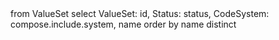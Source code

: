 <fql>
from
	ValueSet
select
	ValueSet: id, Status: status, CodeSystem: compose.include.system, name
order by
	name
distinct
</fql>

<!-- JQuery to seperate CodeSystems onto seperate lines per ValueSet and remove dulicate CodeSystems-->
<script>
$(document).ready(function () {
  $(".table tbody tr").each(function () {
    var $systemCell = $(this).find("td:eq(2)");
    var $links = $systemCell.find("a");

    let seen = new Set();
    let uniqueLinks = [];

    $links.each(function () {
      var href = $(this).attr("href");
      if (!seen.has(href)) {
        seen.add(href);
        uniqueLinks.push($(this).clone());
      }
    });

    if (uniqueLinks.length > 1) {
      $systemCell.empty();
      uniqueLinks.forEach(function ($link, index) {
        if (index > 0) $systemCell.append("<br>");
        $systemCell.append($link);
      });
    }
  });
});

function rewriteFQLTableLinks() {
    const fullUrl = window.location.href;
    const guideBase = fullUrl.split("/home/")[0] + "/home/";
    const queryString = window.location.search || "";

    $("table.table tbody tr").each(function () {
        const $tds = $(this).find("td");
        const $nameTd = $tds.eq(0);
        const $statusTd = $tds.eq(1);
        const $systemTd = $tds.eq(2);

        // --- Update 'name' column to be a link to the ValueSet page ---
        const nameValue = $nameTd.text().trim();
        if (nameValue.startsWith("UKCore")) {
            const assetLower = nameValue.toLowerCase();
            const href = `${guideBase}terminology/valuesets/valueset-${assetLower}.page.md${queryString}`;
            $nameTd.html(`<a href="${href}" target="_blank">${nameValue}</a>`);
        }

        // --- Rewrite 'system' column: remove duplicates, format links, split by <br> ---
        const $links = $systemTd.find("a");
        if ($links.length === 0) return;

        const seen = new Set();
        const newSystemContent = [];

        $links.each(function () {
            const $a = $(this);
            const text = $a.text().trim();
            if (seen.has(text)) return;
            seen.add(text);

            let finalHref = $a.attr("href"); // fallback

            if (text.startsWith("https://fhir.hl7.org.uk/")) {
                const urlParts = text.split("/");
                const assetType = urlParts[3]; // CodeSystem or ValueSet
                const assetName = urlParts[4]; // UKCore-...

                if (assetType && assetName) {
                    const sectionPath = (assetType.toLowerCase() === "codesystem")
                        ? "terminology/codesystems/codesystem-"
                        : (assetType.toLowerCase() === "valueset")
                            ? "terminology/valuesets/valueset-"
                            : null;

                    if (sectionPath) {
                        const lowerAsset = assetName.toLowerCase();
                        finalHref = `${guideBase}${sectionPath}${lowerAsset}.page.md${queryString}`;
                    }
                }
            }

            newSystemContent.push(`<a href="${finalHref}" target="_blank">${text}</a>`);
        });

        $systemTd.html(newSystemContent.join("<br>"));
    });
}

$(document).ready(function () {
    rewriteFQLTableLinks();
});
</script>